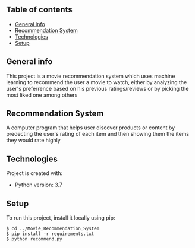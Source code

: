 ## Table of contents
* [General info](#general-info)
* [Recommendation System](#recommendation-system)
* [Technologies](#technologies)
* [Setup](#setup)

## General info
This project is a movie recommendation system which uses machine learning to recommend the user a movie to watch, either by analyzing the user's preferrence based on his previous ratings/reviews or by picking the most liked one among others

## Recommendation System
A computer program that helps user discover products or content by predecting the user's rating of each item and then showing them the items they would rate highly
	
## Technologies
Project is created with:
* Python version: 3.7
	
## Setup
To run this project, install it locally using pip:

```
$ cd ../Movie_Recommendation_System
$ pip install -r requirements.txt
$ python recommend.py
```